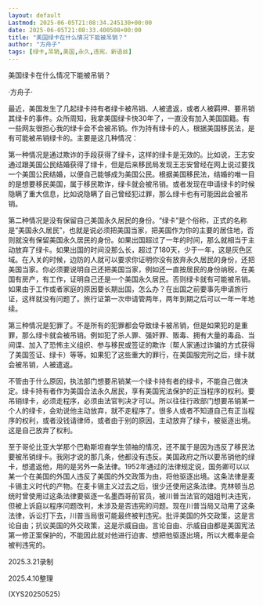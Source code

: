 ```yaml
---
layout: default
Lastmod: 2025-06-05T21:08:34.245130+00:00
date: 2025-06-05T21:08:33.400508+00:00
title: "美国绿卡在什么情况下能被吊销？"
author: "方舟子"
tags: [绿卡,吊销,美国,永久,违宪，新语丝]
---
```


美国绿卡在什么情况下能被吊销？

·方舟子·

最近，美国发生了几起绿卡持有者绿卡被吊销、人被遣返，或者人被羁押、要吊销其绿卡的事件。众所周知，我拿美国绿卡快30年了，一直没有加入美国国籍。有一些网友很担心我的绿卡会不会被吊销。作为持有绿卡的人，根据美国移民法，是有可能被吊销绿卡的。主要是这几种情况：

第一种情况是通过欺诈的手段获得了绿卡，这样的绿卡是无效的。比如说，王志安通过跟美国公民结婚获得了绿卡，但是后来移民局发现王志安曾经在网上说过要找一个美国公民结婚，以便自己能够成为美国公民。根据美国移民法，结婚的唯一目的是想要移民美国，属于移民欺诈，绿卡就会被吊销。或者发现在申请绿卡的时候隐瞒了重大信息，比如说隐瞒了自己曾经犯过罪，那么绿卡也有可能因此会被吊销。

第二种情况是没有保留自己美国永久居民的身份。“绿卡”是个俗称，正式的名称是“美国永久居民”，也就是说必须把美国当家，把美国作为你的主要的居住地，否则就没有保留美国永久居民的身份。如果出国超过了一年的时间，那么就相当于主动放弃了绿卡。如果出国的时间没那么长，超过了180天，少于一年，这是灰色区域。在入关的时候，边防的人就可以要求你证明你没有放弃永久居民的身份，还把美国当家。你必须要说明自己还把美国当家，例如还一直按居民的身份纳税，在美国有房产，有工作，证明自己还是一个美国永久居民。否则绿卡就有可能被吊销。如果由于工作或者家庭的原因要长期出国，怎么办？在出国之前要事先申请旅行证，这样就没有问题了。旅行证第一次申请管两年，两年到期之后可以一年一年地续。

第三种情况是犯罪了。不是所有的犯罪都会导致绿卡被吊销，但是如果犯的是重罪，那么绿卡就会被吊销。例如犯了杀人罪、强奸罪、贩毒、拥有大量的毒品、当间谍、加入了恐怖主义组织、参与移民或签证的欺诈（帮人家通过诈骗的方式获得了美国签证、绿卡）等等。如果犯了这些重大的罪行，在美国服完刑之后，绿卡就会被吊销，人被遣返。

不管由于什么原因，执法部门想要吊销某一个绿卡持有者的绿卡，不能自己做决定。绿卡持有者作为美国合法永久居民，享有美国宪法保护的正当程序的权利。要吊销绿卡，必须走程序，必须由法官判决才可以。所以往往行政部门想要吊销某一个人的绿卡，会劝说他主动放弃，就不走程序了。很多人或者不知道自己有正当程序的权利，或者没钱请律师，或者由于别的原因，主动放弃了绿卡，被驱逐出境。这是自己放弃了权利。

至于哥伦比亚大学那个巴勒斯坦裔学生领袖的情况，还不属于是因为违反了移民法要被吊销绿卡。我刚才说的那几条，他都没有违反。美国政府之所以要吊销他的绿卡，想遣返他，用的是另外一条法律。1952年通过的法律规定说，国务卿可以以某一个在美国的外国人违反了美国的外交政策为由，将他驱逐出境。这条法律是麦卡锡主义时代的产物。在麦卡锡主义过去之后，很少还使用这条法律。克林顿当总统时曾使用过这条法律要驱逐一名墨西哥前官员，被川普当法官的姐姐判决违宪，但被上诉庭以程序问题改判，未涉及是否违宪的问题。现在川普当局又动用了这条法律，诉讼打下去，川普当局很可能最终被判违宪。批评美国的外交政策，这是言论自由；抗议美国的外交政策，这是示威自由。言论自由、示威自由都是美国宪法第一修正案保护的，不能因此就对他进行迫害、想把他驱逐出境，所以大概率是会被判违宪的。

2025.3.21录制

2025.4.10整理

(XYS20250525)

